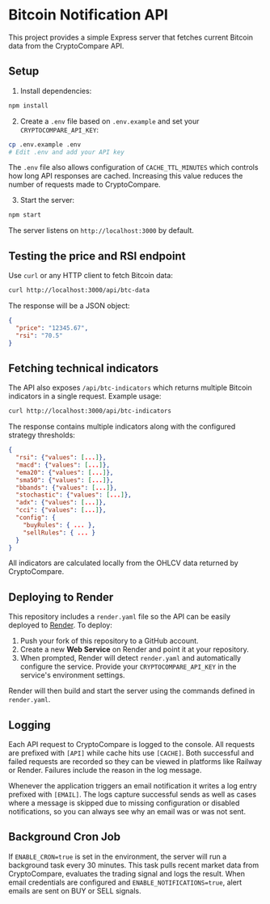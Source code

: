 # Bitcoin Notification API

This project provides a simple Express server that fetches current Bitcoin data from the CryptoCompare API.

## Setup

1. Install dependencies:

```bash
npm install
```

2. Create a `.env` file based on `.env.example` and set your `CRYPTOCOMPARE_API_KEY`:

```bash
cp .env.example .env
# Edit .env and add your API key
```

The `.env` file also allows configuration of `CACHE_TTL_MINUTES` which
controls how long API responses are cached. Increasing this value reduces
the number of requests made to CryptoCompare.

3. Start the server:

```bash
npm start
```

The server listens on `http://localhost:3000` by default.

## Testing the price and RSI endpoint

Use `curl` or any HTTP client to fetch Bitcoin data:

```bash
curl http://localhost:3000/api/btc-data
```

The response will be a JSON object:

```json
{
  "price": "12345.67",
  "rsi": "70.5"
}
```

## Fetching technical indicators

The API also exposes `/api/btc-indicators` which returns multiple Bitcoin indicators in a single request. Example usage:

```bash
curl http://localhost:3000/api/btc-indicators
```

The response contains multiple indicators along with the configured strategy thresholds:

```json
{
  "rsi": {"values": [...]},
  "macd": {"values": [...]},
  "ema20": {"values": [...]},
  "sma50": {"values": [...]},
  "bbands": {"values": [...]},
  "stochastic": {"values": [...]},
  "adx": {"values": [...]},
  "cci": {"values": [...]},
  "config": {
    "buyRules": { ... },
    "sellRules": { ... }
  }
}
```

All indicators are calculated locally from the OHLCV data returned by CryptoCompare.

## Deploying to Render

This repository includes a `render.yaml` file so the API can be easily deployed
to [Render](https://render.com). To deploy:

1. Push your fork of this repository to a GitHub account.
2. Create a new **Web Service** on Render and point it at your repository.
3. When prompted, Render will detect `render.yaml` and automatically configure
   the service. Provide your `CRYPTOCOMPARE_API_KEY` in the service's environment
   settings.

Render will then build and start the server using the commands defined in
`render.yaml`.

## Logging

Each API request to CryptoCompare is logged to the console. All requests are
prefixed with `[API]` while cache hits use `[CACHE]`. Both successful and failed
requests are recorded so they can be viewed in platforms like Railway or
Render. Failures include the reason in the log message.

Whenever the application triggers an email notification it writes a log entry
prefixed with `[EMAIL]`.  The logs capture successful sends as well as cases
where a message is skipped due to missing configuration or disabled
notifications, so you can always see why an email was or was not sent.

## Background Cron Job

If `ENABLE_CRON=true` is set in the environment, the server will run a
background task every 30 minutes. This task pulls recent market data from
CryptoCompare, evaluates the trading signal and logs the result. When email
credentials are configured and `ENABLE_NOTIFICATIONS=true`, alert emails are
sent on BUY or SELL signals.
